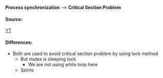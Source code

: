 **Process synchronization** --> **Critical Section Problem**

#### Source:
[YT](https://www.youtube.com/watch?v=XKBjwQQJ0qk&list=PL3uLubnzL2Tlbyrr2GFVRE7Azo8FJe-dJ&index=9)


#### Differences:

* Both are used to avoid critical section problem by using lock method
	* But mutex is sleeping lock
		* We are not using while loop here
	* Spinlo